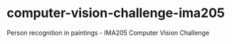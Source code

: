 # computer-vision-challenge-ima205
Person recognition in paintings - IMA205 Computer Vision Challenge
